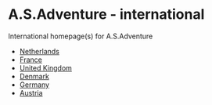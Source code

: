 A.S.Adventure - international
================

International homepage(s) for A.S.Adventure

  * [Netherlands](http://www.asadventure.nl/)
  * [France](http://www.asadvneture.fr/)
  * [United Kingdom](http://www.asadventure.co.uk/)
  * [Denmark](http://www.asadventure.dk/)
  * [Germany](http://www.asadventure.de/)
  * [Austria](http://www.asadventure.at/)

